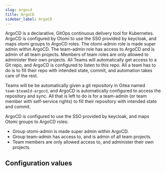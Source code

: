 ```yaml
---
slug: argocd
title: ArgoCD
sidebar_label: ArgoCD
---
```


ArgoCD is a declarative, GitOps continuous delivery tool for Kubernetes. ArgoCD is configured by Otomi to use the SSO provided by keycloak, and maps otomi groups to ArgoCD roles. The otomi-admin role is made super admin within ArgoCD. The team-admin role has access to ArgoCD and is admin of all team projects. Members of team roles are only allowed to administer their own projects. All Teams will automatically get access to a Git repo, and ArgoCD is configured to listen to this repo. All a team has to do is to fill their repo with intended state, commit, and automation takes care of the rest.

Teams will be be automatically given a git repository in Gitea named `team-$teamId-argocd`, and ArgoCD is automatically configured to access the repository and sync. All that is left to do is for a team-admin (or team member with self-service rights) to fill their repository with intended state and commit.

ArgoCD is configured to use the SSO provided by keycloak, and maps Otomi groups to ArgoCD roles:

- Group otomi-admin is made super admin within ArgoCD.
- Group team-admin has access to, and is admin of all team projects.
- Team members are only allowed access to, and administer their own projects.

## Configuration values